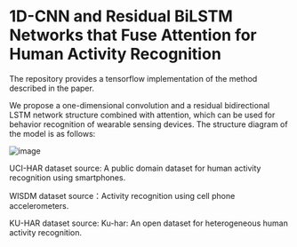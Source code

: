 # 1D-CNN and Residual BiLSTM Networks that Fuse Attention for Human Activity Recognition
The repository provides a tensorflow implementation of the method described in the paper.  

We propose a one-dimensional convolution and a residual bidirectional LSTM network structure combined with attention, which can be used for behavior recognition of wearable sensing devices.  The structure diagram of the model is as follows:  

![image](https://github.com/lyh0625/1DCNN-ResBLSTM-Attention/final_structure.png)  

UCI-HAR dataset source: A public domain dataset for human activity recognition using smartphones.  

WISDM dataset source：Activity recognition using cell phone accelerometers.  

KU-HAR dataset source: Ku-har: An open dataset for heterogeneous human activity recognition.
